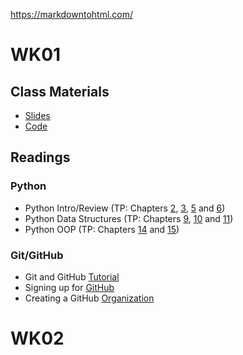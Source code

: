 <https://markdowntohtml.com/>

# WK01

## Class Materials

- [Slides](https://link.to.slides.com/)
- [Code](https://github.com/PSAM-5020-2025S-A/WK01)

## Readings

### Python
- Python Intro/Review (TP: Chapters [2](https://allendowney.github.io/ThinkPython/chap02.html), [3](https://allendowney.github.io/ThinkPython/chap03.html), [5](https://allendowney.github.io/ThinkPython/chap05.html) and [6](https://allendowney.github.io/ThinkPython/chap06.html))
- Python Data Structures (TP: Chapters [9](https://allendowney.github.io/ThinkPython/chap09.html), [10](https://allendowney.github.io/ThinkPython/chap10.html) and [11](https://allendowney.github.io/ThinkPython/chap11.html))
- Python OOP (TP: Chapters [14](https://allendowney.github.io/ThinkPython/chap14.html) and [15](https://allendowney.github.io/ThinkPython/chap15.html))

### Git/GitHub
- Git and GitHub [Tutorial](https://canvas.newschool.edu/courses/1825916/pages/git-and-github)
- Signing up for [GitHub](https://tinyurl.com/ZVRuPO8nCLA)
- Creating a GitHub [Organization](https://tinyurl.com/wnFm5fYGzso)

# WK02

